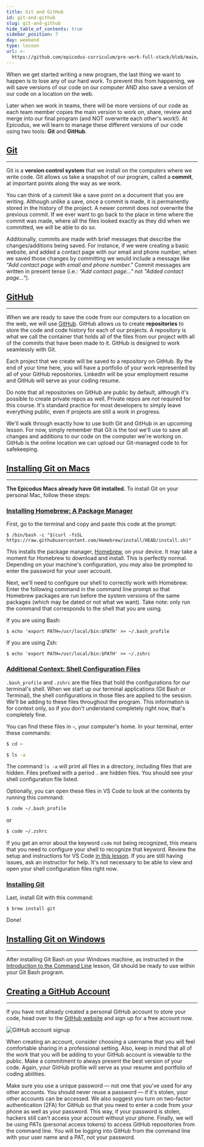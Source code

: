 ```yaml
---
title: Git and GitHub
id: git-and-github
slug: git-and-github
hide_table_of_contents: true
sidebar_position: 7
day: weekend
type: lesson
url: >-
  https://github.com/epicodus-curriculum/pre-work-full-stack/blob/main/0e_git_and_github.md
---
```


When we get started writing a new program, the last thing we want to happen is to lose any of our hard work. To prevent this from happening, we will save versions of our code on our computer AND also save a version of our code on a location on the web.

Later when we work in teams, there will be more versions of our code as each team member copies the main version to work on, share, review and merge into our final program (and NOT overwrite each other's work!). At Epicodus, we will learn to manage these different versions of our code using two tools: **Git** and **GitHub**.

## [Git](#git)

---

Git is a **version control system** that we install on the computers where we write code. Git allows us take a snapshot of our program, called a **commit**, at important points along the way as we work.  

You can think of a commit like a save point on a document that you are writing.  Although unlike a save, once a commit is made, it is permanently stored in the history of the project. A newer commit does not overwrite the previous commit. If we ever want to go back to the place in time where the commit was made, where all the files looked exactly as they did when we committed, we will be able to do so.  

Additionally, commits are made with brief messages that describe the changes/additions being saved. For instance, if we were creating a basic website, and added a contact page with our email and phone number, when we saved those changes by committing we would include a message like _"Add contact page with email and phone number."_  Commit messages are written in present tense (i.e.: _"Add contact page..."_ not _"Added contact page..."_).

## [GitHub](#github)

---

When we are ready to save the code from our computers to a location on the web, we will use [GitHub](https://github.com).  GitHub allows us to create **repositories** to store the code and code history for each of our projects. A repository is what we call the container that holds all of the files from our project with all of the commits that have been made to it. GitHub is designed to work seamlessly with Git.

Each project that we create will be saved to a repository on GitHub. By the end of your time here, you will have a portfolio of your work represented by all of your GitHub repositories. LinkedIn will be your employment resume and GitHub will serve as your coding resume.

Do note that all repositories on GitHub are public by default, although it's possible to create private repos as well. Private repos are _not_ required for this course. It's standard practice for most developers to simply leave everything public, even if projects are still a work in progress.

We'll walk through exactly how to use both Git and GitHub in an upcoming lesson. For now, simply remember that Git is the tool we'll use to save all changes and additions to our code on the computer we're working on. GitHub is the online location we can upload our Git-managed code to for safekeeping.

## [Installing Git on Macs](#installing-git-on-macs)

---

**The Epicodus Macs already have Git installed.**  To install Git on your personal Mac, follow these steps:

### [Installing Homebrew: A Package Manager](#installing-homebrew-a-package-manager)
First, go to the terminal and copy and paste this code at the prompt:

```shell
$ /bin/bash -c "$(curl -fsSL https://raw.githubusercontent.com/Homebrew/install/HEAD/install.sh)"
```

This installs the package manager, [Homebrew](http://brew.sh/), on your device. It may take a moment for Homebrew to download and install. This is perfectly normal. Depending on your machine's configuration, you _may_ also be prompted to enter the password for your user account.

Next, we'll need to configure our shell to correctly work with Homebrew. Enter the following command in the command line prompt so that Homebrew packages are run before the system versions of the same packages (which may be dated or not what we want). Take note: only run the command that corresponds to the shell that you are using. 

If you are using Bash:

```shell
$ echo 'export PATH=/usr/local/bin:$PATH' >> ~/.bash_profile
```

If you are using Zsh:

```shell
$ echo 'export PATH=/usr/local/bin:$PATH' >> ~/.zshrc
```

### [Additional Context: Shell Configuration Files](#additional-context-shell-configuration-files)

`.bash_profile` and `.zshrc` are the files that hold the configurations for our terminal's shell. When we start up our terminal applications (Git Bash or Terminal), the shell configurations in those files are applied to the session. We'll be adding to these files throughout the program. This information is for context only, so if you don't understand completely right now, that's completely fine. 

You can find these files in `~`, your computer's home. In your terminal, enter these commands:

```bash
$ cd ~
```

```bash
$ ls -a
```

The command `ls -a` will print all files in a directory, including files that are hidden. Files prefixed with a period `.` are hidden files. You should see your shell configuration file listed. 

Optionally, you can open these files in VS Code to look at the contents by running this command:

```bash
$ code ~/.bash_profile
```

or

```bash
$ code ~/.zshrc
```

If you get an error about the keyword `code` not being recognized, this means that you need to configure your shell to recognize that keyword. Review the setup and instructions for VS Code [in this lesson](https://new.learnhowtoprogram.com/pre-work/getting-started-with-intro-to-programming/text-editor-visual-studio-code#configuring-the-code-command). If you are still having issues, ask an instructor for help. It's not necessary to be able to view and open your shell configuration files right now.

### [Installing Git](#installing-git)

Last, install Git with this command:

```shell
$ brew install git
```

Done!

## [Installing Git on Windows](#installing-git-on-windows)

---

After installing Git Bash on your Windows machine, as instructed in the [Introduction to the Command Line](https://new.learnhowtoprogram.com/pre-work/getting-started-with-intro-to-programming/introduction-to-the-command-line) lesson, Git should be ready to use within your Git Bash program.  

## [Creating a GitHub Account](#creating-a-github-account)

---

If you have not already created a personal GitHub account to store your code, head over to the [GitHub website](https://github.com/) and sign up for a free account now.  

![GitHub account signup](https://learnhowtoprogram.s3.us-west-2.amazonaws.com/github-account/github-account-signup.png)

When creating an account, consider choosing a username that you will feel comfortable sharing in a professional setting.  Also, keep in mind that all of the work that you will be adding to your GitHub account is viewable to the public.  Make a commitment to always present the best version of your code. Again, your GitHub profile will serve as your resume and portfolio of coding abilities.

Make sure you use a unique password — not one that you've used for any other accounts. You should never reuse a password — if it's stolen, your other accounts can be accessed. We also suggest you turn on two-factor authentication (2FA) for GitHub so that you need to enter a code from your phone as well as your password. This way, if your password is stolen, hackers still can't access your account without your phone. Finally, we will be using PATs (personal access tokens) to access GitHub repositories from the command line. You will be logging into GitHub from the command line with your user name and a PAT, not your password.
